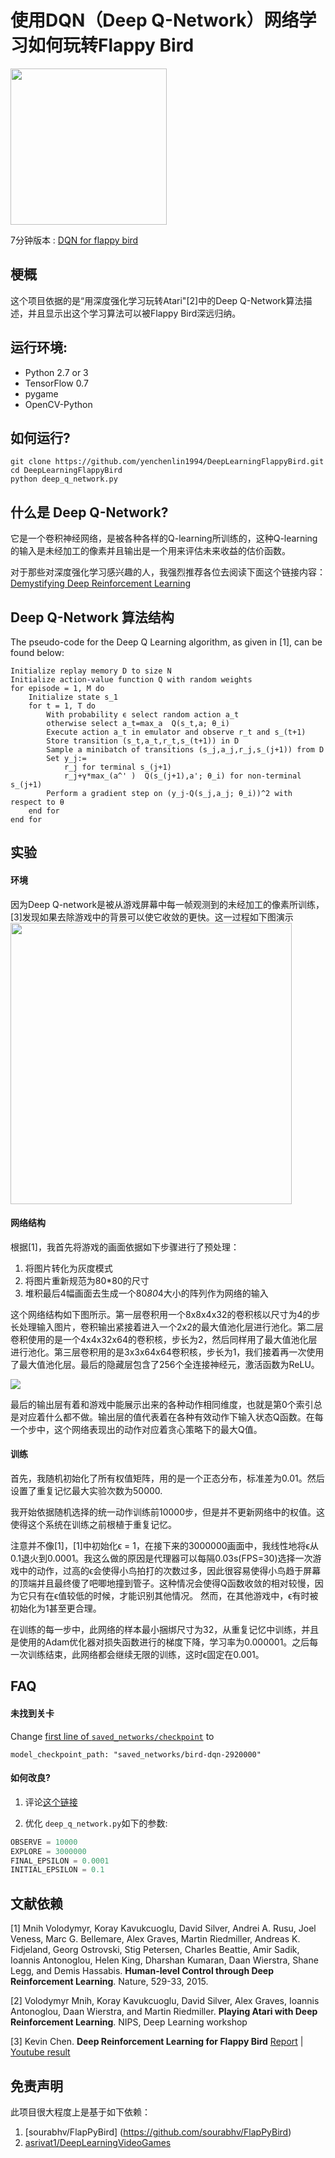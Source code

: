 # 使用DQN（Deep Q-Network）网络学习如何玩转Flappy Bird

<img src="../images/flappy_bird_demp.gif" width="250">

7分钟版本 : [DQN for flappy bird](https://www.youtube.com/watch?v=THhUXIhjkCM)

## 梗概
这个项目依据的是“用深度强化学习玩转Atari"[2]中的Deep Q-Network算法描述，并且显示出这个学习算法可以被Flappy Bird深远归纳。

## 运行环境:
* Python 2.7 or 3
* TensorFlow 0.7
* pygame
* OpenCV-Python

## 如何运行?
```
git clone https://github.com/yenchenlin1994/DeepLearningFlappyBird.git
cd DeepLearningFlappyBird
python deep_q_network.py
```

## 什么是 Deep Q-Network?
它是一个卷积神经网络，是被各种各样的Q-learning所训练的，这种Q-learning的输入是未经加工的像素并且输出是一个用来评估未来收益的估价函数。

对于那些对深度强化学习感兴趣的人，我强烈推荐各位去阅读下面这个链接内容：
[Demystifying Deep Reinforcement Learning](http://www.nervanasys.com/demystifying-deep-reinforcement-learning/)

## Deep Q-Network 算法结构

The pseudo-code for the Deep Q Learning algorithm, as given in [1], can be found below:

```
Initialize replay memory D to size N
Initialize action-value function Q with random weights
for episode = 1, M do
    Initialize state s_1
    for t = 1, T do
        With probability ϵ select random action a_t
        otherwise select a_t=max_a  Q(s_t,a; θ_i)
        Execute action a_t in emulator and observe r_t and s_(t+1)
        Store transition (s_t,a_t,r_t,s_(t+1)) in D
        Sample a minibatch of transitions (s_j,a_j,r_j,s_(j+1)) from D
        Set y_j:=
            r_j for terminal s_(j+1)
            r_j+γ*max_(a^' )  Q(s_(j+1),a'; θ_i) for non-terminal s_(j+1)
        Perform a gradient step on (y_j-Q(s_j,a_j; θ_i))^2 with respect to θ
    end for
end for
```

## 实验

#### 环境
因为Deep Q-network是被从游戏屏幕中每一帧观测到的未经加工的像素所训练，[3]发现如果去除游戏中的背景可以使它收敛的更快。这一过程如下图演示
<img src="./images/preprocess.png" width="450">

#### 网络结构
根据[1]，我首先将游戏的画面依据如下步骤进行了预处理：

1. 将图片转化为灰度模式
2. 将图片重新规范为80*80的尺寸
3. 堆积最后4幅画面去生成一个80*80*4大小的阵列作为网络的输入

这个网络结构如下图所示。第一层卷积用一个8x8x4x32的卷积核以尺寸为4的步长处理输入图片，卷积输出紧接着进入一个2x2的最大值池化层进行池化。第二层卷积使用的是一个4x4x32x64的卷积核，步长为2，然后同样用了最大值池化层进行池化。第三层卷积用的是3x3x64x64卷积核，步长为1，我们接着再一次使用了最大值池化层。最后的隐藏层包含了256个全连接神经元，激活函数为ReLU。

<img src="./images/network.png">

最后的输出层有着和游戏中能展示出来的各种动作相同维度，也就是第0个索引总是对应着什么都不做。输出层的值代表着在各种有效动作下输入状态Q函数。在每一个步中，这个网络表现出的动作对应着贪心策略下的最大Q值。

#### 训练
首先，我随机初始化了所有权值矩阵，用的是一个正态分布，标准差为0.01。然后设置了重复记忆最大实验次数为50000.

我开始依据随机选择的统一动作训练前10000步，但是并不更新网络中的权值。这使得这个系统在训练之前根植于重复记忆。

注意并不像[1]，[1]中初始化ϵ = 1，在接下来的3000000画面中，我线性地将ϵ从0.1退火到0.0001。我这么做的原因是代理器可以每隔0.03s(FPS=30)选择一次游戏中的动作，过高的ϵ会使得小鸟拍打的次数过多，因此很容易使得小鸟趋于屏幕的顶端并且最终傻了吧唧地撞到管子。这种情况会使得Q函数收敛的相对较慢，因为它只有在ϵ值较低的时候，才能识别其他情况。
然而，在其他游戏中，ϵ有时被初始化为1甚至更合理。

在训练的每一步中，此网络的样本最小捆绑尺寸为32，从重复记忆中训练，并且是使用的Adam优化器对损失函数进行的梯度下降，学习率为0.000001。之后每一次训练结束，此网络都会继续无限的训练，这时ϵ固定在0.001。
## FAQ

#### 未找到关卡
Change [first line of `saved_networks/checkpoint`](https://github.com/yenchenlin1994/DeepLearningFlappyBird/blob/master/saved_networks/checkpoint#L1) to 

`model_checkpoint_path: "saved_networks/bird-dqn-2920000"`

#### 如何改良?
1. 评论[这个链接](https://github.com/yenchenlin1994/DeepLearningFlappyBird/blob/master/deep_q_network.py#L108-L112)

2. 优化 `deep_q_network.py`如下的参数:
```python
OBSERVE = 10000
EXPLORE = 3000000
FINAL_EPSILON = 0.0001
INITIAL_EPSILON = 0.1
```

## 文献依赖

[1] Mnih Volodymyr, Koray Kavukcuoglu, David Silver, Andrei A. Rusu, Joel Veness, Marc G. Bellemare, Alex Graves, Martin Riedmiller, Andreas K. Fidjeland, Georg Ostrovski, Stig Petersen, Charles Beattie, Amir Sadik, Ioannis Antonoglou, Helen King, Dharshan Kumaran, Daan Wierstra, Shane Legg, and Demis Hassabis. **Human-level Control through Deep Reinforcement Learning**. Nature, 529-33, 2015.

[2] Volodymyr Mnih, Koray Kavukcuoglu, David Silver, Alex Graves, Ioannis Antonoglou, Daan Wierstra, and Martin Riedmiller. **Playing Atari with Deep Reinforcement Learning**. NIPS, Deep Learning workshop

[3] Kevin Chen. **Deep Reinforcement Learning for Flappy Bird** [Report](http://cs229.stanford.edu/proj2015/362_report.pdf) | [Youtube result](https://youtu.be/9WKBzTUsPKc)

## 免责声明
此项目很大程度上是基于如下依赖：

1. [sourabhv/FlapPyBird] (https://github.com/sourabhv/FlapPyBird)
2. [asrivat1/DeepLearningVideoGames](https://github.com/asrivat1/DeepLearningVideoGames)


